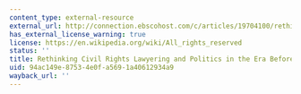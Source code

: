```yaml
---
content_type: external-resource
external_url: http://connection.ebscohost.com/c/articles/19704100/rethinking-civil-rights-lawyering-politics-era-before-brown
has_external_license_warning: true
license: https://en.wikipedia.org/wiki/All_rights_reserved
status: ''
title: Rethinking Civil Rights Lawyering and Politics in the Era Before Brown
uid: 94ac149e-8753-4e0f-a569-1a40612934a9
wayback_url: ''
---
```


